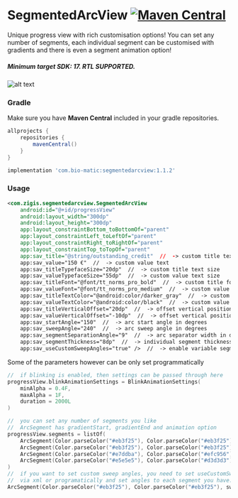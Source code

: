 # SegmentedArcView [![Maven Central](https://maven-badges.herokuapp.com/maven-central/com.bio-matic/segmentedarcview/badge.svg)](https://maven-badges.herokuapp.com/maven-central/com.bio-matic/segmentedarcview)

Unique progress view with rich customisation options! You can set any number of segments, each individual segment
can be customised with gradients and there is even a segment animation option!
##### Minimum target SDK: 17. RTL SUPPORTED.

![alt text](https://github.com/edgar-zigis/SegmentedArcView/blob/master/preview.png?raw=true)

### Gradle
Make sure you have **Maven Central** included in your gradle repositories.

```gradle
allprojects {
    repositories {
        mavenCentral()
    }
}
```
```gradle
implementation 'com.bio-matic:segmentedarcview:1.1.2'
```
### Usage
``` xml
<com.zigis.segmentedarcview.SegmentedArcView
    android:id="@+id/progressView"
    android:layout_width="300dp"
    android:layout_height="300dp"
    app:layout_constraintBottom_toBottomOf="parent"
    app:layout_constraintLeft_toLeftOf="parent"
    app:layout_constraintRight_toRightOf="parent"
    app:layout_constraintTop_toTopOf="parent"
    app:sav_title="@string/outstanding_credit"  //  -> custom title text
    app:sav_value="150 €"  //  -> custom value text
    app:sav_titleTypefaceSize="20dp"  //  -> custom title text size
    app:sav_valueTypefaceSize="55dp"  //  -> custom value text size
    app:sav_titleFont="@font/tt_norms_pro_bold"  //  -> custom title font
    app:sav_valueFont="@font/tt_norms_pro_medium"  //  -> custom value font
    app:sav_titleTextColor="@android:color/darker_gray"  //  -> custom title text color
    app:sav_valueTextColor="@android:color/black"  //  -> custom value text color
    app:sav_titleVerticalOffset="20dp"  //  -> offset vertical position of the title
    app:sav_valueVerticalOffset="-10dp"  //  -> offset vertical position of the value
    app:sav_startAngle="150"  //  -> arc start angle in degrees
    app:sav_sweepAngle="240"  //  -> arc sweep angle in degrees
    app:sav_segmentSeparationAngle="9"  //  -> arc separator width in degrees
    app:sav_segmentThickness="8dp"  //  -> individual segment thickness
    app:sav_useCustomSweepAngles="true" />  //  -> enable variable segment sweep angles (note, segment sweeAngles need be set too!)
```
Some of the parameters however can be only set programmatically
``` kotlin
//  if blinking is enabled, then settings can be passed through here
progressView.blinkAnimationSettings = BlinkAnimationSettings(
    minAlpha = 0.4F,
    maxAlpha = 1F,
    duration = 2000L
)

//  you can set any number of segments you like
//  ArcSegment has gradientStart, gradientEnd and animation option
progressView.segments = listOf(
    ArcSegment(Color.parseColor("#eb3f25"), Color.parseColor("#eb3f25")),
    ArcSegment(Color.parseColor("#eb3f25"), Color.parseColor("#eb3f25")),
    ArcSegment(Color.parseColor("#e7ddba"), Color.parseColor("#efc956"), animate = true),
    ArcSegment(Color.parseColor("#e5e5e5"), Color.parseColor("#d3d3d3"))
)
//  if you want to set custom sweep angles, you need to set useCustomSweepAngles param to true
//  via xml or programatically and set angles to each segment you have:
ArcSegment(Color.parseColor("#eb3f25"), Color.parseColor("#eb3f25"), sweepAngle = 30f)
```
